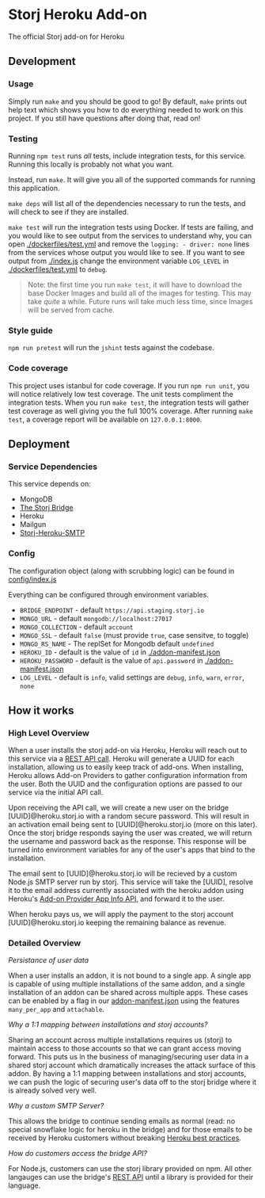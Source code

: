 # Storj Heroku Add-on

The official Storj add-on for Heroku

## Development

### Usage

Simply run `make` and you should be good to go! By default, `make` prints out help text which shows you how to do everything needed to work on this project. If you still have questions after doing that, read on!

### Testing

Running `npm test` runs _all_ tests, include integration tests, for this service. Running this locally is probably not what you want.

Instead, run `make`. It will give you all of the supported commands for running this application.

`make deps` will list all of the dependencies necessary to run the tests, and will check to see if they are installed.

`make test` will run the integration tests using Docker. If tests are failing, and you would like to see output from the services to understand why, you can open [./dockerfiles/test.yml](./dockerfiles/test.yml) and remove the `logging: - driver: none` lines from the services whose output you would like to see. If you want to see output from [./index.js](./index.js) change the environment variable `LOG_LEVEL` in [./dockerfiles/test.yml](./dockerfiles/test.yml) to `debug`.

> Note: the first time you run `make test`, it will have to download the base Docker Images and build all of the images for testing. This may take _quite_ a while. Future runs will take much less time, since Images will be served from cache.

### Style guide

`npm run pretest` will run the `jshint` tests against the codebase.

### Code coverage

This project uses istanbul for code coverage. If you run `npm run unit`, you will notice relatively low test coverage. The unit tests compliment the integration tests. When you run `make test`, the integration tests will gather test coverage as well giving you the full 100% coverage. After running `make test`, a coverage report will be available on `127.0.0.1:8000`.

## Deployment

### Service Dependencies

This service depends on:

* MongoDB
* [The Storj Bridge](https://github.com/storj/bridge)
* Heroku
* Mailgun
* [Storj-Heroku-SMTP](https://github.com/storj/smtp)

### Config

The configuration object (along with scrubbing logic) can be found in [config/index.js](./config/index.js)

Everything can be configured through environment variables.

* `BRIDGE_ENDPOINT` - default `https://api.staging.storj.io`
* `MONGO_URL` - default `mongodb://localhost:27017`
* `MONGO_COLLECTION` - default `account`
* `MONGO_SSL` - default `false` (must provide `true`, case sensitve, to toggle)
* `MONGO_RS_NAME` - The replSet for Mongodb default `undefined` 
* `HEROKU_ID` - default is the value of `id` in [./addon-manifest.json](./addon-manifest.json)
* `HEROKU_PASSWORD` - default is the value of `api.password` in [./addon-manifest.json](./addon-mainfest.json)
* `LOG_LEVEL` - default is `info`, valid settings are `debug`, `info`, `warn`, `error`, `none`

## How it works

### High Level Overview

When a user installs the storj add-on via Heroku, Heroku will reach out to this service via a [REST API call](https://devcenter.heroku.com/articles/add-on-provider-api#provision). Heroku will generate a UUID for each installation, allowing us to easily keep track of add-ons. When installing, Heroku allows Add-on Providers to gather configuration information from the user. Both the UUID and the configuration options are passed to our service via the initial API call.

Upon receiving the API call, we will create a new user on the bridge [UUID]@heroku.storj.io with a random secure password. This will result in an activation email being sent to [UUID]@heroku.storj.io (more on this later). Once the storj bridge responds saying the user was created, we will return the username and password back as the response. This response will be turned into environment variables for any of the user's apps that bind to the installation.

The email sent to [UUID]@heroku.storj.io will be recieved by a custom Node.js SMTP server run by storj. This service will take the [UUID], resolve it to the email address currently associated with the heroku addon using Heroku's [Add-on Provider App Info API](https://devcenter.heroku.com/articles/add-on-app-info#get-app-info), and forward it to the user.

When heroku pays us, we will apply the payment to the storj account [UUID]@heroku.storj.io keeping the remaining balance as revenue.

### Detailed Overview

*Persistance of user data*

When a user installs an addon, it is not bound to a single app. A single app is capable of using multiple installations of the same addon, and a single installation of an addon can be shared across multiple apps. These cases can be enabled by a flag in our [addon-manifest.json](https://devcenter.heroku.com/articles/add-on-manifest) using the features `many_per_app` and `attachable`.

*Why a 1:1 mapping between installations and storj accounts?*

Sharing an account across multiple installations requires us (storj) to maintain access to those accounts so that we can grant access moving forward. This puts us in the business of managing/securing user data in a shared storj account which dramatically increases the attack surface of this addon. By having a 1:1 mapping between installations and storj accounts, we can push the logic of securing user's data off to the storj bridge where it is already solved very well.

*Why a custom SMTP Server?*

This allows the bridge to continue sending emails as normal (read: no special snowflake logic for heroku in the bridge) and for those emails to be received by Heroku customers without breaking [Heroku best practices](https://devcenter.heroku.com/articles/add-on-provider-technical-best-practices#use-the-correct-email-address-for-customers).

*How do customers access the bridge API?*

For Node.js, customers can use the storj library provided on npm. All other langauges can use the bridge's [REST API](storj.github.io/bridge/) until a library is provided for their language.
